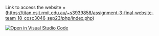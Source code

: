 Link to access the website = (https://titan.csit.rmit.edu.au/~s3939858/assignment-3-final-website-team_18_cosc3046_sep23/php/index.php)

[![Open in Visual Studio Code](https://classroom.github.com/assets/open-in-vscode-718a45dd9cf7e7f842a935f5ebbe5719a5e09af4491e668f4dbf3b35d5cca122.svg)](https://classroom.github.com/online_ide?assignment_repo_id=12269606&assignment_repo_type=AssignmentRepo)

